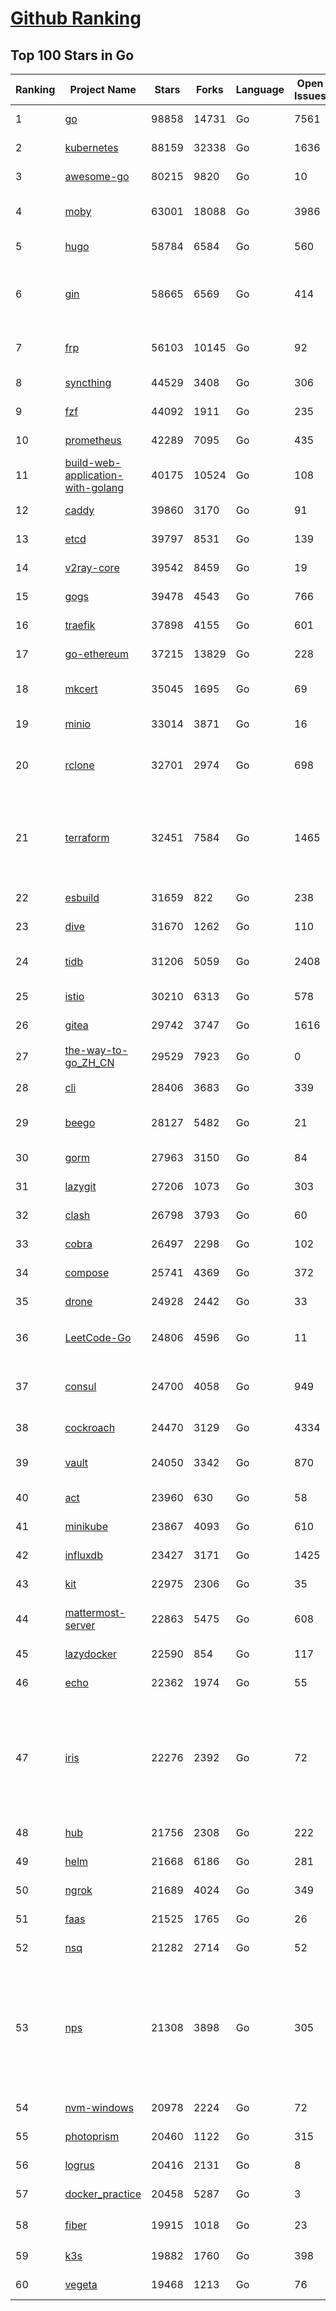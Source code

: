 [Github Ranking](../README.md)
==========

## Top 100 Stars in Go

| Ranking | Project Name | Stars | Forks | Language | Open Issues | Description | Last Commit |
| ------- | ------------ | ----- | ----- | -------- | ----------- | ----------- | ----------- |
| 1 | [go](https://github.com/golang/go) | 98858 | 14731 | Go | 7561 | The Go programming language | 2022-05-09T02:13:16Z |
| 2 | [kubernetes](https://github.com/kubernetes/kubernetes) | 88159 | 32338 | Go | 1636 | Production-Grade Container Scheduling and Management | 2022-05-09T01:04:38Z |
| 3 | [awesome-go](https://github.com/avelino/awesome-go) | 80215 | 9820 | Go | 10 | A curated list of awesome Go frameworks, libraries and software | 2022-05-08T15:50:00Z |
| 4 | [moby](https://github.com/moby/moby) | 63001 | 18088 | Go | 3986 | Moby Project - a collaborative project for the container ecosystem to assemble container-based systems | 2022-05-08T21:45:58Z |
| 5 | [hugo](https://github.com/gohugoio/hugo) | 58784 | 6584 | Go | 560 | The world’s fastest framework for building websites. | 2022-05-08T18:45:54Z |
| 6 | [gin](https://github.com/gin-gonic/gin) | 58665 | 6569 | Go | 414 | Gin is a HTTP web framework written in Go (Golang). It features a Martini-like API with much better performance -- up to 40 times faster. If you need smashing performance, get yourself some Gin. | 2022-05-07T08:33:12Z |
| 7 | [frp](https://github.com/fatedier/frp) | 56103 | 10145 | Go | 92 | A fast reverse proxy to help you expose a local server behind a NAT or firewall to the internet. | 2022-05-04T10:52:16Z |
| 8 | [syncthing](https://github.com/syncthing/syncthing) | 44529 | 3408 | Go | 306 | Open Source Continuous File Synchronization | 2022-05-08T21:32:16Z |
| 9 | [fzf](https://github.com/junegunn/fzf) | 44092 | 1911 | Go | 235 | :cherry_blossom: A command-line fuzzy finder | 2022-05-07T23:09:11Z |
| 10 | [prometheus](https://github.com/prometheus/prometheus) | 42289 | 7095 | Go | 435 | The Prometheus monitoring system and time series database. | 2022-05-08T22:39:27Z |
| 11 | [build-web-application-with-golang](https://github.com/astaxie/build-web-application-with-golang) | 40175 | 10524 | Go | 108 | A golang ebook intro how to build a web with golang | 2022-02-02T03:40:36Z |
| 12 | [caddy](https://github.com/caddyserver/caddy) | 39860 | 3170 | Go | 91 | Fast, multi-platform web server with automatic HTTPS | 2022-05-09T01:32:14Z |
| 13 | [etcd](https://github.com/etcd-io/etcd) | 39797 | 8531 | Go | 139 | Distributed reliable key-value store for the most critical data of a distributed system | 2022-05-08T13:44:37Z |
| 14 | [v2ray-core](https://github.com/v2ray/v2ray-core) | 39542 | 8459 | Go | 19 | A platform for building proxies to bypass network restrictions. | 2022-04-27T03:02:06Z |
| 15 | [gogs](https://github.com/gogs/gogs) | 39478 | 4543 | Go | 766 | Gogs is a painless self-hosted Git service | 2022-05-06T16:16:47Z |
| 16 | [traefik](https://github.com/traefik/traefik) | 37898 | 4155 | Go | 601 | The Cloud Native Application Proxy | 2022-05-07T12:28:36Z |
| 17 | [go-ethereum](https://github.com/ethereum/go-ethereum) | 37215 | 13829 | Go | 228 | Official Go implementation of the Ethereum protocol | 2022-05-09T02:35:49Z |
| 18 | [mkcert](https://github.com/FiloSottile/mkcert) | 35045 | 1695 | Go | 69 | A simple zero-config tool to make locally trusted development certificates with any names you'd like. | 2022-04-26T17:51:05Z |
| 19 | [minio](https://github.com/minio/minio) | 33014 | 3871 | Go | 16 | High Performance, Kubernetes Native Object Storage | 2022-05-08T23:50:31Z |
| 20 | [rclone](https://github.com/rclone/rclone) | 32701 | 2974 | Go | 698 | "rsync for cloud storage" - Google Drive, S3, Dropbox, Backblaze B2, One Drive, Swift, Hubic, Wasabi, Google Cloud Storage, Yandex Files | 2022-05-07T20:54:14Z |
| 21 | [terraform](https://github.com/hashicorp/terraform) | 32451 | 7584 | Go | 1465 | Terraform enables you to safely and predictably create, change, and improve infrastructure. It is an open source tool that codifies APIs into declarative configuration files that can be shared amongst team members, treated as code, edited, reviewed, and versioned. | 2022-05-07T11:25:42Z |
| 22 | [esbuild](https://github.com/evanw/esbuild) | 31659 | 822 | Go | 238 | An extremely fast JavaScript and CSS bundler and minifier | 2022-05-07T20:47:01Z |
| 23 | [dive](https://github.com/wagoodman/dive) | 31670 | 1262 | Go | 110 | A tool for exploring each layer in a docker image | 2022-05-05T23:31:51Z |
| 24 | [tidb](https://github.com/pingcap/tidb) | 31206 | 5059 | Go | 2408 | TiDB is an open source distributed hybrid transaction/analytical  database compatible with the MySQL protocol  | 2022-05-09T03:01:17Z |
| 25 | [istio](https://github.com/istio/istio) | 30210 | 6313 | Go | 578 | Connect, secure, control, and observe services. | 2022-05-08T15:12:19Z |
| 26 | [gitea](https://github.com/go-gitea/gitea) | 29742 | 3747 | Go | 1616 | Git with a cup of tea, painless self-hosted git service | 2022-05-09T01:01:12Z |
| 27 | [the-way-to-go_ZH_CN](https://github.com/unknwon/the-way-to-go_ZH_CN) | 29529 | 7923 | Go | 0 | 《The Way to Go》中文译本，中文正式名《Go 入门指南》 | 2022-05-08T11:18:13Z |
| 28 | [cli](https://github.com/cli/cli) | 28406 | 3683 | Go | 339 | GitHub’s official command line tool | 2022-05-08T19:32:50Z |
| 29 | [beego](https://github.com/beego/beego) | 28127 | 5482 | Go | 21 | beego is an open-source, high-performance web framework for the Go programming language. | 2022-05-07T16:03:51Z |
| 30 | [gorm](https://github.com/go-gorm/gorm) | 27963 | 3150 | Go | 84 | The fantastic ORM library for Golang, aims to be developer friendly | 2022-05-09T02:07:18Z |
| 31 | [lazygit](https://github.com/jesseduffield/lazygit) | 27206 | 1073 | Go | 303 | simple terminal UI for git commands | 2022-05-09T00:08:56Z |
| 32 | [clash](https://github.com/Dreamacro/clash) | 26798 | 3793 | Go | 60 | A rule-based tunnel in Go. | 2022-05-07T13:08:56Z |
| 33 | [cobra](https://github.com/spf13/cobra) | 26497 | 2298 | Go | 102 | A Commander for modern Go CLI interactions | 2022-05-05T07:03:26Z |
| 34 | [compose](https://github.com/docker/compose) | 25741 | 4369 | Go | 372 | Define and run multi-container applications with Docker | 2022-05-06T17:41:44Z |
| 35 | [drone](https://github.com/harness/drone) | 24928 | 2442 | Go | 33 | Drone is a Container-Native, Continuous Delivery Platform | 2022-05-06T13:52:47Z |
| 36 | [LeetCode-Go](https://github.com/halfrost/LeetCode-Go) | 24806 | 4596 | Go | 11 | ✅ Solutions to LeetCode by Go, 100% test coverage, runtime beats 100% / LeetCode 题解 | 2022-05-07T04:12:39Z |
| 37 | [consul](https://github.com/hashicorp/consul) | 24700 | 4058 | Go | 949 | Consul is a distributed, highly available, and data center aware solution to connect and configure applications across dynamic, distributed infrastructure. | 2022-05-09T02:55:31Z |
| 38 | [cockroach](https://github.com/cockroachdb/cockroach) | 24470 | 3129 | Go | 4334 | CockroachDB - the open source, cloud-native distributed SQL database. | 2022-05-08T23:47:14Z |
| 39 | [vault](https://github.com/hashicorp/vault) | 24050 | 3342 | Go | 870 | A tool for secrets management, encryption as a service, and privileged access management | 2022-05-08T19:54:16Z |
| 40 | [act](https://github.com/nektos/act) | 23960 | 630 | Go | 58 | Run your GitHub Actions locally 🚀 | 2022-05-09T02:53:59Z |
| 41 | [minikube](https://github.com/kubernetes/minikube) | 23867 | 4093 | Go | 610 | Run Kubernetes locally | 2022-05-08T10:02:12Z |
| 42 | [influxdb](https://github.com/influxdata/influxdb) | 23427 | 3171 | Go | 1425 | Scalable datastore for metrics, events, and real-time analytics | 2022-05-05T05:09:54Z |
| 43 | [kit](https://github.com/go-kit/kit) | 22975 | 2306 | Go | 35 | A standard library for microservices. | 2022-04-23T01:20:18Z |
| 44 | [mattermost-server](https://github.com/mattermost/mattermost-server) | 22863 | 5475 | Go | 608 | Mattermost is an open source platform for secure collaboration across the entire software development lifecycle. | 2022-05-07T14:19:43Z |
| 45 | [lazydocker](https://github.com/jesseduffield/lazydocker) | 22590 | 854 | Go | 117 | The lazier way to manage everything docker | 2022-04-18T17:01:32Z |
| 46 | [echo](https://github.com/labstack/echo) | 22362 | 1974 | Go | 55 | High performance, minimalist Go web framework | 2022-05-04T11:33:24Z |
| 47 | [iris](https://github.com/kataras/iris) | 22276 | 2392 | Go | 72 | The fastest HTTP/2 Go Web Framework. A wonderful alternative to expressjs. Supports AWS Lambda, gRPC, MVC, Unique Router, Websockets, Sessions, Test suite, Dependency Injection and more. A true successor of expressjs and laravel \| 谢谢 https://github.com/kataras/iris/issues/1329 \| | 2022-05-09T00:08:06Z |
| 48 | [hub](https://github.com/github/hub) | 21756 | 2308 | Go | 222 | A command-line tool that makes git easier to use with GitHub. | 2022-04-04T13:16:50Z |
| 49 | [helm](https://github.com/helm/helm) | 21668 | 6186 | Go | 281 | The Kubernetes Package Manager | 2022-05-09T01:58:08Z |
| 50 | [ngrok](https://github.com/inconshreveable/ngrok) | 21689 | 4024 | Go | 349 | Introspected tunnels to localhost | 2021-12-16T15:44:31Z |
| 51 | [faas](https://github.com/openfaas/faas) | 21525 | 1765 | Go | 26 | OpenFaaS - Serverless Functions Made Simple | 2022-05-06T16:43:11Z |
| 52 | [nsq](https://github.com/nsqio/nsq) | 21282 | 2714 | Go | 52 | A realtime distributed messaging platform | 2022-05-06T16:23:52Z |
| 53 | [nps](https://github.com/ehang-io/nps) | 21308 | 3898 | Go | 305 | 一款轻量级、高性能、功能强大的内网穿透代理服务器。支持tcp、udp、socks5、http等几乎所有流量转发，可用来访问内网网站、本地支付接口调试、ssh访问、远程桌面，内网dns解析、内网socks5代理等等……，并带有功能强大的web管理端。a lightweight, high-performance, powerful intranet penetration proxy server, with a powerful web management terminal. | 2022-03-31T15:08:56Z |
| 54 | [nvm-windows](https://github.com/coreybutler/nvm-windows) | 20978 | 2224 | Go | 72 | A node.js version management utility for Windows. Ironically written in Go. | 2022-05-04T11:23:29Z |
| 55 | [photoprism](https://github.com/photoprism/photoprism) | 20460 | 1122 | Go | 315 | AI-Powered Photos App for the Decentralized Web 🌈💎✨ | 2022-05-08T08:12:47Z |
| 56 | [logrus](https://github.com/sirupsen/logrus) | 20416 | 2131 | Go | 8 | Structured, pluggable logging for Go. | 2022-04-14T06:44:38Z |
| 57 | [docker_practice](https://github.com/yeasy/docker_practice) | 20458 | 5287 | Go | 3 | Learn and understand Docker&Container technologies, with real DevOps practice! | 2022-04-11T17:06:43Z |
| 58 | [fiber](https://github.com/gofiber/fiber) | 19915 | 1018 | Go | 23 | ⚡️ Express inspired web framework written in Go | 2022-05-08T23:27:09Z |
| 59 | [k3s](https://github.com/k3s-io/k3s) | 19882 | 1760 | Go | 398 | Lightweight Kubernetes | 2022-05-07T07:27:30Z |
| 60 | [vegeta](https://github.com/tsenart/vegeta) | 19468 | 1213 | Go | 76 | HTTP load testing tool and library. It's over 9000! | 2022-05-03T04:44:54Z |

